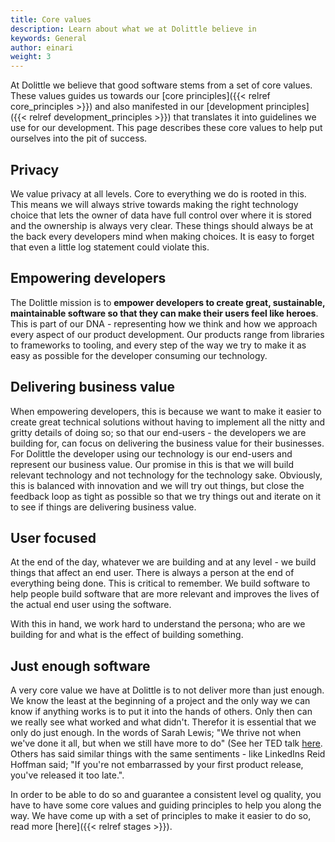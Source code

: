 ```yaml
---
title: Core values
description: Learn about what we at Dolittle believe in
keywords: General
author: einari
weight: 3
---
```


At Dolittle we believe that good software stems from a set of core values.
These values guides us towards our [core principles]({{< relref core_principles >}})
and also manifested in our [development principles]({{< relref development_principles >}})
that translates it into guidelines we use for our development.
This page describes these core values to help put ourselves into the pit of success.

## Privacy

We value privacy at all levels. Core to everything we do is rooted in this.
This means we will always strive towards making the right technology choice that
lets the owner of data have full control over where it is stored and the ownership
is always very clear. These things should always be at the back every developers
mind when making choices. It is easy to forget that even a little log statement
could violate this.

## Empowering developers

The Dolittle mission is to **empower developers to create great, sustainable,
maintainable software so that they can make their users feel like heroes**.
This is part of our DNA - representing how we think and how we approach every
aspect of our product development. Our products range from libraries to frameworks
to tooling, and every step of the way we try to make it as easy as possible
for the developer consuming our technology.

## Delivering business value

When empowering developers, this is because we want to make it easier to create
great technical solutions without having to implement all the nitty and gritty
details of doing so; so that our end-users - the developers we are building for,
can focus on delivering the business value for their businesses. For Dolittle the
developer using our technology is our end-users and represent our business value.
Our promise in this is that we will build relevant technology and not technology
for the technology sake. Obviously, this is balanced with innovation and we will
try out things, but close the feedback loop as tight as possible so that we try
things out and iterate on it to see if things are delivering business value.

## User focused

At the end of the day, whatever we are building and at any level - we build things
that affect an end user. There is always a person at the end of everything being
done. This is critical to remember. We build software to help people build software
that are more relevant and improves the lives of the actual end user using the
software.

With this in hand, we work hard to understand the persona; who are we building for
and what is the effect of building something.

## Just enough software

A very core value we have at Dolittle is to not deliver more than just enough.
We know the least at the beginning of a project and the only way we can know
if anything works is to put it into the hands of others. Only then can we
really see what worked and what didn't. Therefor it is essential that we only
do just enough. In the words of Sarah Lewis; "We thrive not when we've done
it all, but when we still have more to do"
(See her TED talk [here](https://www.ted.com/talks/sarah_lewis_embrace_the_near_win).
Others has said similar things with the same sentiments - like LinkedIns Reid Hoffman said;
"If you're not embarrassed by your first product release, you've released it too late.".

In order to be able to do so and guarantee a consistent level og quality, you have
to have some core values and guiding principles to help you along the way. We have
come up with a set of principles to make it easier to do so, read more [here]({{< relref stages >}}).
